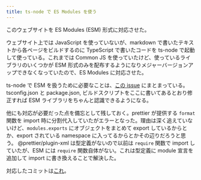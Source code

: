 ```yaml
---
title: ts-node で ES Modules を使う
---
```


このウェブサイトを ES Modules (ESM) 形式に対応させた。

ウェブサイト上では JavaScript を使っていないが、markdown で書いたテキストから各ページをビルドするのに TypeScript で書いたコードを ts-node で起動して使っている。これまでは Common JS を使っていたけど、使っているライブラリのいくつかが ESM 形式のみを配布するようになりメジャーバージョンアップできなくなっていたので、ES Modules に対応させた。

ts-node で ESM を扱うために必要なことは、[この issue](https://github.com/TypeStrong/ts-node/issues/1007) にまとまっている。tsconfig.json と package.json, ビルドスクリプトをここに書いてあるとおり修正すれば ESM ライブラリをちゃんと認識できるようになる。

他にも対応が必要だった点を備忘として残しておく。prettier が提供する `format` 関数を import 時に分割代入していたがエラーとなった。理由は深く追えていないけど、`modules.exports` にオブジェクトをまとめて export しているからとか、export されている namespace に入ってるからとかその辺りだろうと思う。 @prettier/plugin-xml は型定義がないので以前は `require` 関数で import していたが、ESM には `require` 関数自体がない。これは型定義に module 宣言を追加して import に書き換えることで解決した。

対応したコミットは[これ](https://github.com/clomie/clomie.dev/pull/61/commits/ccdf55e2c3e70c3f94cfeed59f8d5cbdc9a9f9fd)。
